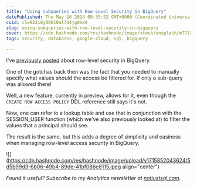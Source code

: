 ```yaml
---
title: "Using subqueries with Row Level Security in BigQuery"
datePublished: Thu May 16 2024 09:35:52 GMT+0000 (Coordinated Universal Time)
cuid: clw922i8y00010al7d4jg0mx9
slug: using-subqueries-with-row-level-security-in-bigquery
cover: https://cdn.hashnode.com/res/hashnode/image/stock/unsplash/mT7lXZPjk7U/upload/b3c10a3c5ec521019ccec2f7c038abc8.jpeg
tags: security, databases, google-cloud, sql, bigquery

---
```


I've [previously posted](https://datawise.dev/row-level-access-security-in-bigquery) about row-level security in BigQuery.

One of the gotchas back then was the fact that you needed to manually specify what values should the access be filtered for. If only a sub-query was allowed there!

Well, a new feature, currently in preview, allows for it, even though the `CREATE ROW ACCESS POLICY` DDL reference still says it's not.

Now, one can refer to a lookup table and use that in conjunction with the SESSION\_USER function (which we've also previously looked at) to filter the values that a principal should see.

The result is the same, but this adds a degree of simplicity and easiness when managing row-level access security in BigQuery.

![](https://cdn.hashnode.com/res/hashnode/image/upload/v1715852043624/5d5b99d3-6b06-49b4-89de-41bf086c6115.jpeg align="center")

*Found it useful? Subscribe to my Analytics newsletter at* [*notjustsql.com*](http://notjustsql.com)*.*